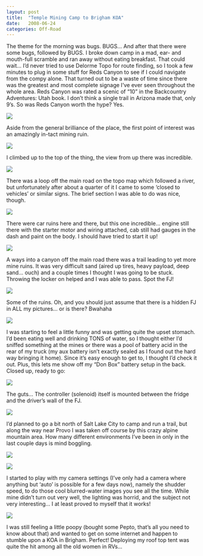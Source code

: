 ```yaml
---
layout: post
title:  "Temple Mining Camp to Brigham KOA"
date:   2008-06-24
categories: Off-Road
---
```


The theme for the morning was bugs. BUGS… And after that there were some bugs, followed by BUGS. I broke down camp in a mad, ear- and mouth-full scramble and ran away without eating breakfast. That could wait… I’d never tried to use Delorme Topo for route finding, so I took a few minutes to plug in some stuff for Reds Canyon to see if I could navigate from the compy alone. That turned out to be a waste of time since there was the greatest and most complete signage I’ve ever seen throughout the whole area. Reds Canyon was rated a scenic of “10” in the Backcountry Adventures: Utah book. I don’t think a single trail in Arizona made that, only 9’s. So was Reds Canyon worth the hype? Yes.

![](/assets/img/2008-06-24-cde-05/DSC_0426.jpg)

Aside from the general brilliance of the place, the first point of interest was an amazingly in-tact mining ruin. 

![](/assets/img/2008-06-24-cde-05/DSC_0445.jpg)

I climbed up to the top of the thing, the view from up there was incredible.

![](/assets/img/2008-06-24-cde-05/DSC_0464.jpg)

There was a loop off the main road on the topo map which followed a river, but unfortunately after about a quarter of it I came to some ‘closed to vehicles’ or similar signs. The brief section I was able to do was nice, though. 

![](/assets/img/2008-06-24-cde-05/DSC_0471.jpg)

There were car ruins here and there, but this one incredible… engine still there with the starter motor and wiring attached, cab still had gauges in the dash and paint on the body. I should have tried to start it up! 

![](/assets/img/2008-06-24-cde-05/DSC_0475.jpg)

A ways into a canyon off the main road there was a trail leading to yet more mine ruins. It was very difficult sand (aired up tires, heavy payload, deep sand… ouch) and a couple times I thought I was going to be stuck. Throwing the locker on helped and I was able to pass. Spot the FJ! 

![](/assets/img/2008-06-24-cde-05/DSC_0499.jpg)

Some of the ruins. Oh, and you should just assume that there is a hidden FJ in ALL my pictures… or is there? Bwahaha 

![](/assets/img/2008-06-24-cde-05/DSC_0502.jpg)

I was starting to feel a little funny and was getting quite the upset stomach. I’d been eating well and drinking TONS of water, so I thought either I’d sniffed something at the mines or there was a pool of battery acid in the rear of my truck (my aux battery isn’t exactly sealed as I found out the hard way bringing it home). Since it’s easy enough to get to, I thought I’d check it out. Plus, this lets me show off my “Don Box” battery setup in the back. Closed up, ready to go: 

![](/assets/img/2008-06-24-cde-05/DSC_0517.jpg)

The guts… The controller (solenoid) itself is mounted between the fridge and the driver’s wall of the FJ. 

![](/assets/img/2008-06-24-cde-05/DSC_0518.jpg)

I’d planned to go a bit north of Salt Lake City to camp and run a trail, but along the way near Provo I was taken off course by this crazy alpine mountain area. How many different environments I’ve been in only in the last couple days is mind boggling. 

![](/assets/img/2008-06-24-cde-05/DSC_0545.jpg)

![](/assets/img/2008-06-24-cde-05/DSC_0547.jpg)

I started to play with my camera settings (I’ve only had a camera where anything but ‘auto’ is possible for a few days now), namely the shudder speed, to do those cool blurred-water images you see all the time. While mine didn’t turn out very well, the lighting was horrid, and the subject not very interesting… I at least proved to myself that it works! 

![](/assets/img/2008-06-24-cde-05/DSC_0577.jpg)

I was still feeling a little poopy (bought some Pepto, that’s all you need to know about that) and wanted to get on some internet and happen to stumble upon a KOA in Brigham. Perfect! Deploying my roof top tent was quite the hit among all the old women in RVs…